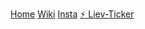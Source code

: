 <!-- [Home](/)
[Wiki](/wiki)
[Insta](https://www.instagram.com/hawhamburg_lan_party/)
[Tickets](https://www.eventbrite.de/e/haw-lan-11-tickets-894499330577?aff=oddtdtcreator) -->

[Home](/)
[Wiki](/wiki)
[Insta](https://www.instagram.com/hawhamburg_lan_party/)
[⚡️ Liev-Ticker](/live-ticker)
